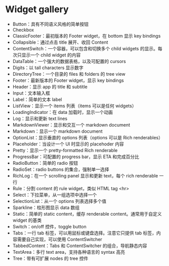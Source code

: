 # Widget gallery

- Button：具有不同语义风格的简单按钮
- Checkbox
- ClassicFooter：最初版本的 Footer widget，在 bottom 显示 key bindings
- Collapsible：通过点击 title 展开、收回 Content
- ContentSwitch：一个容器，可以包含和切换多个 child widgets 的显示。每次只显示一个 child widget 的内容
- DataTable：一个强大的数据表格，以及可配置的 cursors
- Digits：以 tall characters 显示数字
- DirectoryTree：一个目录的 files 和 folders 的 tree view
- Footer：最新版本的 Footer widget，显示 key bindings
- Header：显示 app 的 title 和 subtitle
- Input：文本输入框
- Label：简单的文本 label
- ListView：显示一个 items 列表（items 可以是任何 widgets）
- LoadingIndicator：在 data 加载时，显示一个动画
- Log：显示和更新 text lines
- MarkdownViewer：显示和交互一个 markdown document
- Markdown：显示一个 markdown document
- OptionList：显示垂直的 options 列表（options 可以是 Rich renderables）
- Placeholder：当设计一个 UI 时显示的 placehoder 内容
- Pretty：显示一个 pretty-formatted Rich renderable
- ProgressBar：可配置的 progress bar，显示 ETA 和完成百分比
- RadioButton：简单的 radio 按钮
- RadioSet：radio buttons 的集合，强制单一选择
- RichLog：在一个 scrolling panel 显示和更新 text，每个 rich renderable 一行
- Rule：分割 content 的 rule widget，类似 HTML tag \<hr\>
- Select：下拉菜单，从一组选项中选择一个
- SelectionList：从一个 options 列表选择多个值
- Sparkline：柱形图显示 data 数组
- Static：简单的 static content，缓存 renderable content。通常用于自定义 widget 的基类
- Switch：on/off 控件，toggle button
- Tabs：一行 tab 标签，可以用鼠标或键盘选择。注意它只提供 tab 标签，内容需要自己实现，可以使用 ContentSwitcher
- TabbedContent：Tabs 和 ContentSwitcher 的组合，导航静态内容
- TextArea：多行 text area，支持各种语言的 syntax 高亮
- Tree：带有可扩展 nodes 的 tree 控件

